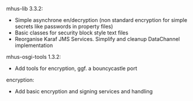 mhus-lib 3.3.2:

* Simple asynchrone en/decryption (non standard encryption for simple secrets like passwords in property files)
* Basic classes for security block style text files
* Reorganise Karaf JMS Services. Simplify and cleanup DataChannel implementation

mhus-osgi-tools 1.3.2:

* Add tools for encryption, ggf. a bouncycastle port

encryption:

* Add basic encryption and signing services and handling
